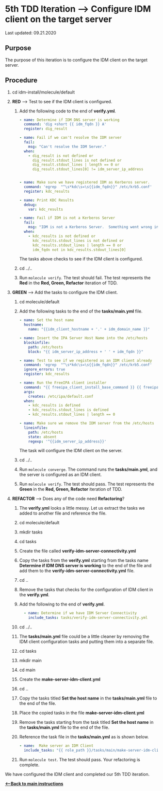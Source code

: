# 5th TDD Iteration -->  Configure IDM client on the target server

Last updated: 09.21.2020

## Purpose

The purpose of this iteration is to configure the IDM client on the target server.

## Procedure
1. cd idm-install/molecule/default

1. **RED** --> Test to see if the IDM client is configured.
    
    1. Add the following code to the end of **verify.yml**.
        
        ```yaml
        - name: Determine if IDM DNS server is working
          command: 'dig +short {{ idm_fqdn }} A'
          register: dig_result
        
        - name: Fail if we can't resolve the IDM server
          fail:
            msg: "Can't resolve the IDM Server."
          when:
            - dig_result is not defined or
              dig_result.stdout_lines is not defined or
              dig_result.stdout_lines | length == 0 or
              dig_result.stdout_lines[0] != idm_server_ip_address
        
        
        - name: Make sure we have registered IDM as Kerberos server.
          command: 'egrep  "^\s*kdc\s=\s{{idm_fqdn}}" /etc/krb5.conf'
          register: kdc_results
        
        - name: Print KDC Results
          debug:
            var: kdc_results
        
        - name: Fail if IDM is not a Kerberos Server
          fail:
            msg: "IDM is not a Kerberos Server.  Something went wrong in registering the server as an IDM client."
          when:
            - kdc_results is not defined or
              kdc_results.stdout_lines is not defined or
              kdc_results.stdout_lines | length == 0 or
              idm_fqdn not in kdc_results.stdout_lines[0]
        ```
           
        The tasks above checks to see if the IDM client is configured.
        
    1. cd ../..
    1. Run `molecule verify`.  The test should fail.  The test represents
       the **Red** in the **Red, Green, Refactor** iteration of TDD.

1. **GREEN** --> Add the tasks to configure the IDM client.
     
    1. cd molecule/default
        
    1. Add the following tasks to the end of the **tasks/main.yml** file.
        
        ```yaml
        - name: Set the host name
          hostname:
            name: "{{idm_client_hostname + '.' + idm_domain_name }}"
        
        - name: Insert the IPA Server Host Name into the /etc/hosts
          blockinfile:
            path: /etc/hosts
            block: "{{ idm_server_ip_address + ' ' + idm_fqdn }}"
        
        - name: Test to see if we registered as an IDM client already
          command: 'egrep  "^\s*kdc\s=\s{{idm_fqdn}}" /etc/krb5.conf'
          ignore_errors: true
          register: kdc_results
        
        - name: Run the FreeIPA client installer
          command: "{{ freeipa_client_install_base_command }} {{ freeipa_client_install_options | join(' ') }}"
          args:
            creates: /etc/ipa/default.conf
          when:
            - kdc_results is defined
            - kdc_results.stdout_lines is defined
            - kdc_results.stdout_lines | length == 0
        
        - name: Make sure we remove the IDM server from the /etc/hosts
          lineinfile:
            path: /etc/hosts
            state: absent
            regexp: '^{{idm_server_ip_address}}'
        ```   
           
        The task will configure the IDM client on the server.
        
    1. cd ../..
    
    1. Run `molecule converge`.  The command runs the **tasks/main.yml**,
       and the server is configured as an IDM client.
    
    1. Run `molecule verify`. The test should pass.  The test represents
    the **Green** in the **Red, Green, Refactor** iteration of TDD.

1. **REFACTOR** --> Does any of the code need **Refactoring**?

    1. The **verify.yml** looks a little messy.  Let us extract the tasks
       we added to another file and reference the file.
        
    1. cd molecule/default
        
    1. mkdir tasks
        
    1. cd tasks
        
    1. Create the file called **verify-idm-server-connectivity.yml**
    
    1. Copy the tasks from the **verify.yml** starting from the tasks name 
       **Determine if IDM DNS server is working** to the end of the file and add 
       them to the **verify-idm-server-connectivity.yml** file.
        
    1. cd ..
        
    1. Remove the tasks that checks for the configuration of IDM client in the **verify.yml**.
        
    1. Add the following to the end of **verify.yml**.
        
        ```yaml
          - name: Determine if we have IDM Server Connectivity
            include_tasks: tasks/verify-idm-server-connectivity.yml
       ```          
           
    1. cd ../..
    1. The **tasks/main.yml** file could be a little cleaner by removing the 
       IDM client configuration tasks and putting them into a separate file.
    
    1. cd tasks
    
    1. mkdir main
    
    1. cd main
    
    1. Create the **make-server-idm-client.yml**   
    
    1. cd ..
    
    1. Copy the tasks titled **Set the host name** in the
       **tasks/main.yml** file to the end of the file.
       
    1. Place the copied tasks in the file **make-server-idm-client.yml**
    
    1. Remove the tasks starting from the task titled **Set the host name**
       in the **tasks/main.yml** file to the end of the file.
       
    1. Reference the task file in the **tasks/main.yml** as is shown below.
       
        ```yaml
        - name:  Make server an IDM Client
          include_tasks: "{{ role_path }}/tasks/main/make-server-idm-client.yml"
        ```
       
   1. Run `molecule test`.  The test should pass.  Your refactoring is complete.

We have configured the IDM client and completed our 5th TDD iteration.

[**<--Back to main instructions**](../readme.md#5thTDD)